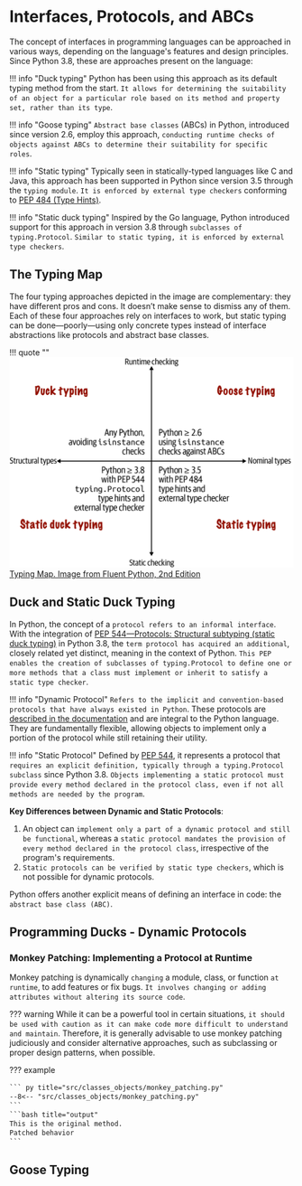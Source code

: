 # Interfaces, Protocols, and ABCs

The concept of interfaces in programming languages can be approached in various ways, depending on the language's features and design principles. Since Python 3.8, these are approaches present on the language:

!!! info "Duck typing"
    Python has been using this approach as its default typing method from the start. `It allows for determining the suitability of an object for a particular role based on its method and property set, rather than its type`.

!!! info "Goose typing"
    `Abstract base classes` (ABCs) in Python, introduced since version 2.6, employ this approach, `conducting runtime checks of objects against ABCs to determine their suitability for specific roles`.

!!! info "Static typing"
    Typically seen in statically-typed languages like C and Java, this approach has been supported in Python since version 3.5 through the `typing module`. `It is enforced by external type checkers` conforming to [PEP 484 (Type Hints)](https://peps.python.org/pep-0484/).

!!! info "Static duck typing"
    Inspired by the Go language, Python introduced support for this approach in version 3.8 through `subclasses of typing.Protocol`. `Similar to static typing, it is enforced by external type checkers`.

## The Typing Map

The four typing approaches depicted in the image are complementary: they have different pros and cons. It doesn’t make sense to dismiss any of them. Each of these four approaches rely on interfaces to work, but static typing can be done—poorly—using only concrete types instead of interface abstractions like protocols and abstract base classes.

!!! quote ""
    ![Typing Map. Image from Fluent Python, 2nd Edition](https://raw.githubusercontent.com/RomeroGabriel/mastering-python/main/documentation/images/classes_objects/typing_map.png)
    [Typing Map. Image from Fluent Python, 2nd Edition](https://raw.githubusercontent.com/RomeroGabriel/mastering-python/main/documentation/images/classes_objects/typing_map.png)

## Duck and Static Duck Typing

In Python, the concept of a `protocol refers to an informal interface`. With the integration of [PEP 544—Protocols: Structural subtyping (static duck typing)](https://peps.python.org/pep-0544/) in Python 3.8, the `term protocol has acquired an additional`, closely related yet distinct, meaning in the context of Python. `This PEP enables the creation of subclasses of typing.Protocol to define one or more methods that a class must implement or inherit to satisfy a static type checker`.

!!! info "Dynamic Protocol"
    `Refers to the implicit and convention-based protocols that have always existed in Python`. These protocols are [described in the documentation](https://docs.python.org/3/reference/datamodel.html) and are integral to the Python language. They are fundamentally flexible, allowing objects to implement only a portion of the protocol while still retaining their utility.

!!! info "Static Protocol"
    Defined by [PEP 544](https://peps.python.org/pep-0544/), it represents a protocol that `requires an explicit definition, typically through a typing.Protocol subclass` since Python 3.8. `Objects implementing a static protocol must provide every method declared in the protocol class, even if not all methods are needed by the program`.

__Key Differences between Dynamic and Static Protocols__:

1. An object can `implement only a part of a dynamic protocol and still be functional`, whereas a `static protocol mandates the provision of every method declared in the protocol class`, irrespective of the program's requirements.
1. `Static protocols can be verified by static type checkers`, which is not possible for dynamic protocols.

Python offers another explicit means of defining an interface in code: the `abstract base class (ABC)`.

## Programming Ducks - Dynamic Protocols

### Monkey Patching: Implementing a Protocol at Runtime

Monkey patching is dynamically `changing` a module, class, or function `at runtime`, to add features or fix bugs.  `It involves changing or adding attributes without altering its source code`.

??? warning
    While it can be a powerful tool in certain situations, `it should be used with caution as it can make code more difficult to understand and maintain`. Therefore, it is generally advisable to use monkey patching judiciously and consider alternative approaches, such as subclassing or proper design patterns, when possible.

??? example

    ``` py title="src/classes_objects/monkey_patching.py"
    --8<-- "src/classes_objects/monkey_patching.py"
    ```
    ```bash title="output"
    This is the original method.
    Patched behavior
    ```

## Goose Typing

